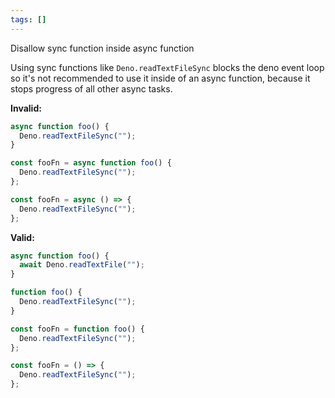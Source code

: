 ```yaml
---
tags: []
---
```


Disallow sync function inside async function

Using sync functions like `Deno.readTextFileSync` blocks the deno event loop so
it's not recommended to use it inside of an async function, because it stops
progress of all other async tasks.

**Invalid:**

```javascript
async function foo() {
  Deno.readTextFileSync("");
}

const fooFn = async function foo() {
  Deno.readTextFileSync("");
};

const fooFn = async () => {
  Deno.readTextFileSync("");
};
```

**Valid:**

```javascript
async function foo() {
  await Deno.readTextFile("");
}

function foo() {
  Deno.readTextFileSync("");
}

const fooFn = function foo() {
  Deno.readTextFileSync("");
};

const fooFn = () => {
  Deno.readTextFileSync("");
};
```
